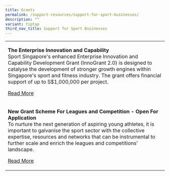 ```yaml
---
title: Grants
permalink: /support-resources/support-for-sport-businesses/
description: ""
variant: tiptap
third_nav_title: Support for Sport Businesses
---
```

<table style="minWidth: 25px">
<colgroup>
<col>
</colgroup>
<tbody>
<tr>
<td rowspan="1" colspan="1">
<p><strong>The Enterprise Innovation and Capability</strong>
<br>Sport Singapore's enhanced Enterprise Innovation and Capability Development
Grant (InnoGrant 2.0) is designed to catalyse the development of stronger
growth engines within Singapore's sport and fitness industry. The grant
offers financial support of up to S$1,000,000 per project.</p>
<p><a href="/our-work/singapore-sport-institute/high-performance-sports/" rel="noopener noreferrer nofollow" target="_blank">Read More</a>
</p>
</td>
</tr>
<tr>
<td rowspan="1" colspan="1">
<p><strong>New Grant Scheme For Leagues and Competition - Open For Application</strong>
<br>To nurture the next generation of aspiring young athletes, it is important
to galvanise the sport sector with the collective expertise, resources
and networks that can be instrumental to further scale and enrich the leagues
and competitions' landscape.</p>
<p><a href="/our-work/singapore-sport-institute/high-performance-sports/" rel="noopener noreferrer nofollow" target="_blank">Read More</a>
</p>
</td>
</tr>
</tbody>
</table>
<h4></h4>
<p></p>